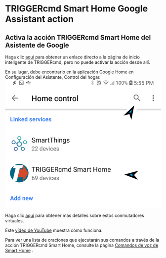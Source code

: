 # TRIGGERcmd Smart Home Google Assistant action

## Activa la acción **TRIGGERcmd Smart Home** del Asistente de Google

Haga clic [aquí](https://assistant.google.com/services/a/uid/0000002be4521c02) para obtener un enlace directo a la página de inicio inteligente de TRIGGERcmd, pero no puede activar la acción desde allí.

En su lugar, debe encontrarlo en la aplicación Google Home en Configuración del Asistente, Control del hogar. 
![TRIGGERcmd.com](./images/search-for-triggercmd-smart-home.png)

Haga clic [aquí](./es/SmartHomeSwitches.md) para obtener más detalles sobre estos conmutadores virtuales.

Este [vídeo de YouTube](https://youtu.be/jeiV5aySmTw) muestra cómo funciona.

Para ver una lista de oraciones que ejecutarán sus comandos a través de la acción TRIGGERcmd Smart Home, consulte la página [Comandos de voz de Smart Home](https://www.triggercmd.com/user/command/shprintlist?ai=Hey%20Google) .
